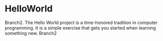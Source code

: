# HelloWorld
Branch2. The Hello World project is a time-honored tradition in computer programming. It is a simple exercise that gets you started when learning something new.
Branch2
